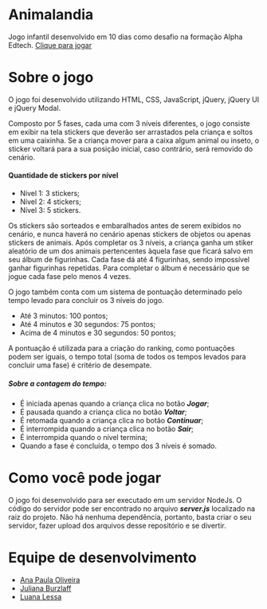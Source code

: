 # Animalandia
Jogo infantil desenvolvido em 10 dias como desafio na formação Alpha Edtech. [Clique para jogar](https://animalandia-game.netlify.app/)

# Sobre o jogo

O jogo foi desenvolvido utilizando HTML, CSS, JavaScript, jQuery, jQuery UI e jQuery Modal.

Composto por 5 fases, cada uma com 3 níveis diferentes, o jogo consiste em exibir na tela stickers que deverão ser arrastados pela criança e soltos em uma caixinha. Se a criança mover para a caixa algum animal ou inseto, o sticker voltará para a sua posição inicial, caso contrário, será removido do cenário.

#### Quantidade de stickers por nível
  - Nível 1: 3 stickers;
  - Nível 2: 4 stickers;
  - Nível 3: 5 stickers.
  
  
Os stickers são sorteados e embaralhados antes de serem exibidos no cenário, e nunca haverá no cenário apenas stickers de objetos ou apenas stickers de animais. Após completar os 3 níveis, a criança ganha um stiker aleatório de um dos animais pertencentes àquela fase que ficará salvo em seu álbum de figurinhas. Cada fase dá até 4 figurinhas, sendo impossível ganhar figurinhas repetidas. Para completar o álbum é necessário que se jogue cada fase pelo menos 4 vezes.

O jogo também conta com um sistema de pontuação determinado pelo tempo levado para concluir os 3 níveis do jogo.

- Até 3 minutos: 100 pontos;
- Até 4 minutos e 30 segundos: 75 pontos;
- Acima de 4 minutos e 30 segundos: 50 pontos;

A pontuação é utilizada para a criação do ranking, como pontuações podem ser iguais, o tempo total (soma de todos os tempos levados para concluir uma fase) é critério de desempate.

##### Sobre a contagem do tempo:
- É iniciada apenas quando a criança clica no botão ***Jogar***;
- É pausada quando a criança clica no botão ***Voltar***;
- É retomada quando a criança clica no botão ***Continuar***;
- É interrompida quando a criança clica no botão ***Sair***;
- É interrompida quando o nível termina;
- Quando a fase é concluída, o tempo dos 3 níveis é somado.

# Como você pode jogar

O jogo foi desenvolvido para ser executado em um servidor NodeJs. O código do servidor pode ser encontrado no arquivo ***server.js*** localizado na raiz do projeto.
Não há nenhuma dependência, portanto, basta criar o seu servidor, fazer upload dos arquivos desse repositório e se divertir.

# Equipe de desenvolvimento

- [Ana Paula Oliveira](https://github.com/anapolima)
- [Juliana Burzlaff](https://github.com/JulianaBurzlaff)
- [Luana Lessa](https://github.com/luanalessa)
